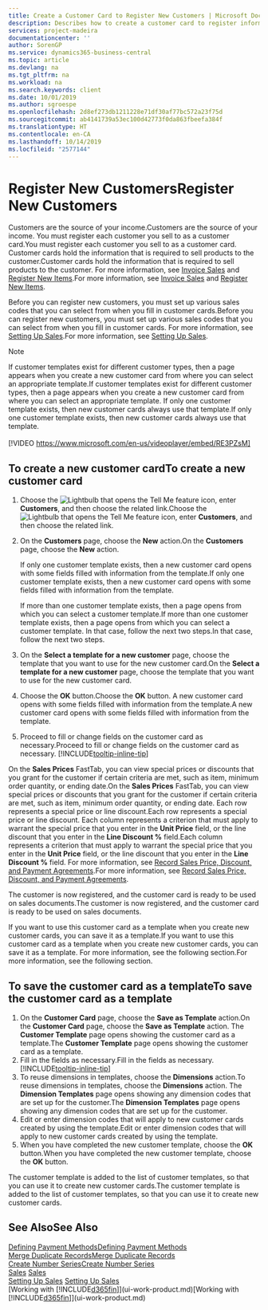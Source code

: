 ```yaml
---
title: Create a Customer Card to Register New Customers | Microsoft Docs
description: Describes how to create a customer card to register information about each new customer or client that you sell to.
services: project-madeira
documentationcenter: ''
author: SorenGP
ms.service: dynamics365-business-central
ms.topic: article
ms.devlang: na
ms.tgt_pltfrm: na
ms.workload: na
ms.search.keywords: client
ms.date: 10/01/2019
ms.author: sgroespe
ms.openlocfilehash: 2d8ef273db1211228e71df30af77bc572a23f75d
ms.sourcegitcommit: ab4141739a53ec100d42773f0da863fbeefa384f
ms.translationtype: HT
ms.contentlocale: en-CA
ms.lasthandoff: 10/14/2019
ms.locfileid: "2577144"
---
```

# <a name="register-new-customers"></a><span data-ttu-id="2b36d-103">Register New Customers</span><span class="sxs-lookup"><span data-stu-id="2b36d-103">Register New Customers</span></span>
<span data-ttu-id="2b36d-104">Customers are the source of your income.</span><span class="sxs-lookup"><span data-stu-id="2b36d-104">Customers are the source of your income.</span></span> <span data-ttu-id="2b36d-105">You must register each customer you sell to as a customer card.</span><span class="sxs-lookup"><span data-stu-id="2b36d-105">You must register each customer you sell to as a customer card.</span></span> <span data-ttu-id="2b36d-106">Customer cards hold the information that is required to sell products to the customer.</span><span class="sxs-lookup"><span data-stu-id="2b36d-106">Customer cards hold the information that is required to sell products to the customer.</span></span> <span data-ttu-id="2b36d-107">For more information, see [Invoice Sales](sales-how-invoice-sales.md) and [Register New Items](inventory-how-register-new-items.md).</span><span class="sxs-lookup"><span data-stu-id="2b36d-107">For more information, see [Invoice Sales](sales-how-invoice-sales.md) and [Register New Items](inventory-how-register-new-items.md).</span></span>  

<span data-ttu-id="2b36d-108">Before you can register new customers, you must set up various sales codes that you can select from when you fill in customer cards.</span><span class="sxs-lookup"><span data-stu-id="2b36d-108">Before you can register new customers, you must set up various sales codes that you can select from when you fill in customer cards.</span></span> <span data-ttu-id="2b36d-109">For more information, see [Setting Up Sales](sales-setup-sales.md).</span><span class="sxs-lookup"><span data-stu-id="2b36d-109">For more information, see [Setting Up Sales](sales-setup-sales.md).</span></span>

> [!NOTE]  
>   <span data-ttu-id="2b36d-110">If customer templates exist for different customer types, then a page appears when you create a new customer card from where you can select an appropriate template.</span><span class="sxs-lookup"><span data-stu-id="2b36d-110">If customer templates exist for different customer types, then a page appears when you create a new customer card from where you can select an appropriate template.</span></span> <span data-ttu-id="2b36d-111">If only one customer template exists, then new customer cards always use that template.</span><span class="sxs-lookup"><span data-stu-id="2b36d-111">If only one customer template exists, then new customer cards always use that template.</span></span>
<br><br>
> [!VIDEO https://www.microsoft.com/en-us/videoplayer/embed/RE3PZsM]

## <a name="to-create-a-new-customer-card"></a><span data-ttu-id="2b36d-112">To create a new customer card</span><span class="sxs-lookup"><span data-stu-id="2b36d-112">To create a new customer card</span></span>
1. <span data-ttu-id="2b36d-113">Choose the ![Lightbulb that opens the Tell Me feature](media/ui-search/search_small.png "Tell me what you want to do") icon, enter **Customers**, and then choose the related link.</span><span class="sxs-lookup"><span data-stu-id="2b36d-113">Choose the ![Lightbulb that opens the Tell Me feature](media/ui-search/search_small.png "Tell me what you want to do") icon, enter **Customers**, and then choose the related link.</span></span>  
2. <span data-ttu-id="2b36d-114">On the **Customers** page, choose the **New** action.</span><span class="sxs-lookup"><span data-stu-id="2b36d-114">On the **Customers** page, choose the **New** action.</span></span>

    <span data-ttu-id="2b36d-115">If only one customer template exists, then a new customer card opens with some fields filled with information from the template.</span><span class="sxs-lookup"><span data-stu-id="2b36d-115">If only one customer template exists, then a new customer card opens with some fields filled with information from the template.</span></span>

    <span data-ttu-id="2b36d-116">If more than one customer template exists, then a page opens from which you can select a customer template.</span><span class="sxs-lookup"><span data-stu-id="2b36d-116">If more than one customer template exists, then a page opens from which you can select a customer template.</span></span> <span data-ttu-id="2b36d-117">In that case, follow the next two steps.</span><span class="sxs-lookup"><span data-stu-id="2b36d-117">In that case, follow the next two steps.</span></span>
3. <span data-ttu-id="2b36d-118">On the **Select a template for a new customer** page, choose the template that you want to use for the new customer card.</span><span class="sxs-lookup"><span data-stu-id="2b36d-118">On the **Select a template for a new customer** page, choose the template that you want to use for the new customer card.</span></span>
4. <span data-ttu-id="2b36d-119">Choose the **OK** button.</span><span class="sxs-lookup"><span data-stu-id="2b36d-119">Choose the **OK** button.</span></span> <span data-ttu-id="2b36d-120">A new customer card opens with some fields filled with information from the template.</span><span class="sxs-lookup"><span data-stu-id="2b36d-120">A new customer card opens with some fields filled with information from the template.</span></span>  
5. <span data-ttu-id="2b36d-121">Proceed to fill or change fields on the customer card as necessary.</span><span class="sxs-lookup"><span data-stu-id="2b36d-121">Proceed to fill or change fields on the customer card as necessary.</span></span> [!INCLUDE[tooltip-inline-tip](includes/tooltip-inline-tip_md.md)]

<span data-ttu-id="2b36d-122">On the **Sales Prices** FastTab, you can view special prices or discounts that you grant for the customer if certain criteria are met, such as item, minimum order quantity, or ending date.</span><span class="sxs-lookup"><span data-stu-id="2b36d-122">On the **Sales Prices** FastTab, you can view special prices or discounts that you grant for the customer if certain criteria are met, such as item, minimum order quantity, or ending date.</span></span> <span data-ttu-id="2b36d-123">Each row represents a special price or line discount.</span><span class="sxs-lookup"><span data-stu-id="2b36d-123">Each row represents a special price or line discount.</span></span> <span data-ttu-id="2b36d-124">Each column represents a criterion that must apply to warrant the special price that you enter in the **Unit Price** field, or the line discount that you enter in the **Line Discount %** field.</span><span class="sxs-lookup"><span data-stu-id="2b36d-124">Each column represents a criterion that must apply to warrant the special price that you enter in the **Unit Price** field, or the line discount that you enter in the **Line Discount %** field.</span></span> <span data-ttu-id="2b36d-125">For more information, see [Record Sales Price, Discount, and Payment Agreements](sales-how-record-sales-price-discount-payment-agreements.md).</span><span class="sxs-lookup"><span data-stu-id="2b36d-125">For more information, see [Record Sales Price, Discount, and Payment Agreements](sales-how-record-sales-price-discount-payment-agreements.md).</span></span>

<span data-ttu-id="2b36d-126">The customer is now registered, and the customer card is ready to be used on sales documents.</span><span class="sxs-lookup"><span data-stu-id="2b36d-126">The customer is now registered, and the customer card is ready to be used on sales documents.</span></span>

<span data-ttu-id="2b36d-127">If you want to use this customer card as a template when you create new customer cards, you can save it as a template.</span><span class="sxs-lookup"><span data-stu-id="2b36d-127">If you want to use this customer card as a template when you create new customer cards, you can save it as a template.</span></span> <span data-ttu-id="2b36d-128">For more information, see the following section.</span><span class="sxs-lookup"><span data-stu-id="2b36d-128">For more information, see the following section.</span></span>

## <a name="to-save-the-customer-card-as-a-template"></a><span data-ttu-id="2b36d-129">To save the customer card as a template</span><span class="sxs-lookup"><span data-stu-id="2b36d-129">To save the customer card as a template</span></span>
1. <span data-ttu-id="2b36d-130">On the **Customer Card** page, choose the **Save as Template** action.</span><span class="sxs-lookup"><span data-stu-id="2b36d-130">On the **Customer Card** page, choose the **Save as Template** action.</span></span> <span data-ttu-id="2b36d-131">The **Customer Template** page opens showing the customer card as a template.</span><span class="sxs-lookup"><span data-stu-id="2b36d-131">The **Customer Template** page opens showing the customer card as a template.</span></span>
2. <span data-ttu-id="2b36d-132">Fill in the fields as necessary.</span><span class="sxs-lookup"><span data-stu-id="2b36d-132">Fill in the fields as necessary.</span></span> [!INCLUDE[tooltip-inline-tip](includes/tooltip-inline-tip_md.md)]
3. <span data-ttu-id="2b36d-133">To reuse dimensions in templates, choose the **Dimensions** action.</span><span class="sxs-lookup"><span data-stu-id="2b36d-133">To reuse dimensions in templates, choose the **Dimensions** action.</span></span> <span data-ttu-id="2b36d-134">The **Dimension Templates** page opens showing any dimension codes that are set up for the customer.</span><span class="sxs-lookup"><span data-stu-id="2b36d-134">The **Dimension Templates** page opens showing any dimension codes that are set up for the customer.</span></span>
4. <span data-ttu-id="2b36d-135">Edit or enter dimension codes that will apply to new customer cards created by using the template.</span><span class="sxs-lookup"><span data-stu-id="2b36d-135">Edit or enter dimension codes that will apply to new customer cards created by using the template.</span></span>  
5. <span data-ttu-id="2b36d-136">When you have completed the new customer template, choose the **OK** button.</span><span class="sxs-lookup"><span data-stu-id="2b36d-136">When you have completed the new customer template, choose the **OK** button.</span></span>

<span data-ttu-id="2b36d-137">The customer template is added to the list of customer templates, so that you can use it to create new customer cards.</span><span class="sxs-lookup"><span data-stu-id="2b36d-137">The customer template is added to the list of customer templates, so that you can use it to create new customer cards.</span></span>

## <a name="see-also"></a><span data-ttu-id="2b36d-138">See Also</span><span class="sxs-lookup"><span data-stu-id="2b36d-138">See Also</span></span>
[<span data-ttu-id="2b36d-139">Defining Payment Methods</span><span class="sxs-lookup"><span data-stu-id="2b36d-139">Defining Payment Methods</span></span>](finance-payment-methods.md)  
[<span data-ttu-id="2b36d-140">Merge Duplicate Records</span><span class="sxs-lookup"><span data-stu-id="2b36d-140">Merge Duplicate Records</span></span>](sales-how-merge-duplicate-records.md)  
[<span data-ttu-id="2b36d-141">Create Number Series</span><span class="sxs-lookup"><span data-stu-id="2b36d-141">Create Number Series</span></span>](ui-create-number-series.md)  
<span data-ttu-id="2b36d-142">[Sales](sales-manage-sales.md)  </span><span class="sxs-lookup"><span data-stu-id="2b36d-142">[Sales](sales-manage-sales.md)  </span></span>  
<span data-ttu-id="2b36d-143">[Setting Up Sales](sales-setup-sales.md)  </span><span class="sxs-lookup"><span data-stu-id="2b36d-143">[Setting Up Sales](sales-setup-sales.md)  </span></span>  
<span data-ttu-id="2b36d-144">[Working with [!INCLUDE[d365fin](includes/d365fin_md.md)]](ui-work-product.md)</span><span class="sxs-lookup"><span data-stu-id="2b36d-144">[Working with [!INCLUDE[d365fin](includes/d365fin_md.md)]](ui-work-product.md)</span></span>

